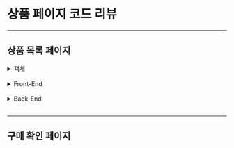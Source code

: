 상품 페이지 코드 리뷰
==================

***    

상품 목록 페이지
---------------
  <details>
  <summary>객체</summary>
  <div markdown="1">
    
## Dto, Entity

  </div>
  </details>
  
<br/>




  <details>
  <summary>Front-End</summary>
  <div markdown="1">
    
## Front-End 코드

```javascript
const [ oldSearchData, setOldSearchData ] = useState({
    petTypeName: type,
    productCategoryName: !!category ? category : 'all',
    searchOption: "all",
    searchValue: "",
    sortOption: "name",
    pageIndex: 1
});

const [ searchData, setSearchData ] = useState({
    petTypeName: type,
    productCategoryName: !!category ? category : 'all',
    searchOption: "all",
    searchValue: "",
    sortOption: "name",
    pageIndex: 1
});

const getProducts = useQuery(["getProducts"], async () => {
    try {
        const response = getAllProductsApi(searchData);
        return await response
    } catch(error) {
        console.log(error)
    }
}, {
    retry: 0,
    refetchOnWindowFocus: false,
    onSuccess: response => {
        setOldSearchData(searchData)
        setProducts(response?.data)
    }
})

const getProductsPagenation = useQuery(["getProductsPageNation"], async () => {
    try {
        const response = getProductsCountApi(searchData);
        return response;
    } catch (error) {
        console.error("Error in getProductsCountApi:", error);
        throw error;
    }
},
{
    retry: 0,
    refetchOnWindowFocus: false,
    onSuccess: response => {
        const respLastPage = getLastPage(response?.data, 12);
        setLastPage(respLastPage)
        const respStartIndex = getStartIndex(currentPage)
        setStartIndex(respStartIndex)
        const respEndIndex = getEndIndex(respStartIndex, respLastPage);
        setEndIndex(respEndIndex)
        const respTotalPageIndex = getTotalPageIndex(respStartIndex, respEndIndex)
        setTotalPageIndex(respTotalPageIndex)
    }
})
```
- 랜더링 시 요청에 검색 객체를 담아서 조건에 일치하는 상품 정보와 pagenation에 필요한 데이터를 받아온다.   그리고 페이지 변경시 다른 검색 조건들과 충돌을 방지하기 위해 기존 검색 조건을 oldSearchData에 저장해 둔다

  </div>
  </details>
  
<br/>



  <details>
  <summary>Back-End</summary>
  <div markdown="1">
    
## Back-End 코드

**Controller**
```java
@GetMapping("api/products/minmax")
public ResponseEntity<?> searchProductsWithMinPriceAndMaxPrice(SearchMasterProductReqDto searchMasterProductReqDto) {
    return ResponseEntity.ok().body(productService.searchProductsWithMinPriceAndMaxPrice(searchMasterProductReqDto));
}

@GetMapping("api/products/count")
public ResponseEntity<?> getCountOfSearchedProducts(SearchMasterProductReqDto searchMasterProductReqDto) {
    return ResponseEntity.ok().body(productService.getCountOfSearchedProducts(searchMasterProductReqDto));
}
```


  </div>
  </details>
  
<br/>





***    


구매 확인 페이지
---------------
